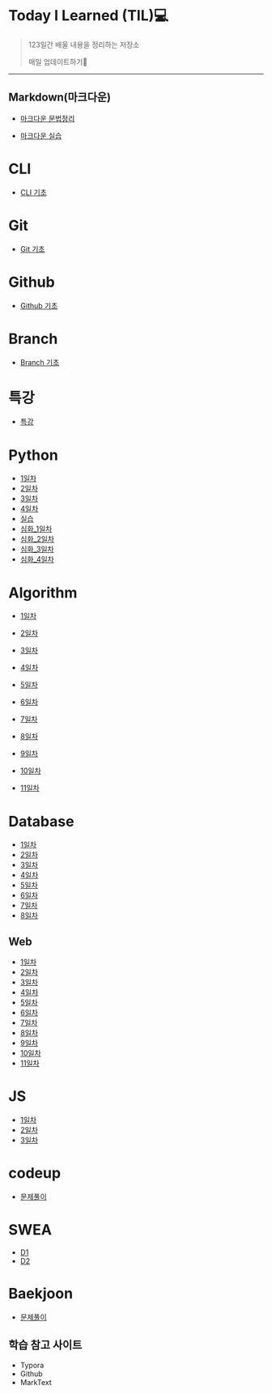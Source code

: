 # Today I Learned (TIL)💻

> 123일간 배울 내용을 정리하는 저장소
> 
> 매일 업데이트하기🙏

___

## Markdown(마크다운)

- [마크다운 문법정리](./markdown/마크다운_문법정리.md)

- [마크다운 실습](./markdown/Markdown_실습.md)

# CLI

- [CLI 기초](./CLI/CLI.md)

# Git

- [Git 기초](./git/git.md)

# Github

- [Github 기초](./github/github.md)

# Branch

- [Branch 기초](./git_branch/Branch.md)

# 특강

- [특강](./special_lecture/0708_lecture)

# Python

- [1일차](./python/1일차.md)
- [2일차](./python/2일차.md)
- [3일차](./python/3일차.md)
- [4일차](./python/4일차.md)
- [실습](./python/실습)
- [심화_1일차](./python/심화_1일차.md)
- [심화_2일차](./python/심화_2일차.md)
- [심화_3일차](./python/심화_3일차.md)
- [심화_4일차](./python/심화_4일차.md)

# Algorithm

- [1일차]()

- [2일차](./algorithm/알고리즘의_시간_복잡도.md)

- [3일차](./algorithm/string.md)

- [4일차](./algorithm/딕셔너리.md)

- [5일차](./algorithm/스택,큐.md)

- [6일차](./algorithm/힙(Heap),세트(set).md)

- [7일차](./algorithm/이차원리스트.md)

- [8일차](./algorithm/.이차원리스트md)

- [9일차](./algorithm/완전탐색.md)

- [10일차](./algorithm/그래프.md)

- [11일차](./algorithm/깊이우선탐색(DFS).md)

# Database

- [1일차](./DataBase/day_1.md)
- [2일차](./DataBase/day_2.md)
- [3일차](./DataBase/day_3.md)
- [4일차](./DataBase/day_4.md)
- [5일차](./DataBase/day_5.md)
- [6일차](./DataBase/day_6.md)
- [7일차](./DataBase/day_7.md)
- [8일차](./DataBase/day_8.md)

## Web

- [1일차](./Web/day_1.md)
- [2일차](./Web/day_2.md)
- [3일차](./Web/day_3.md)
- [4일차](./Web/day_4.md)
- [5일차](./Web/실습/day_5)
- [6일차](./Web/day_6.md)
- [7일차](./Web/day_7.md)
- [8일차](./Web/day_8.md)
- [9일차](./Web/day_9.md)
- [10일차](./Web/실습/day_10)
- [11일차](./Web/실습/day_11)

# JS

- [1일차](./JS/day_1.md)
- [2일차](./JS/day_2.md)
- [3일차](./JS/day_3.md)

# codeup

- [문제풀이](./codeup)

# SWEA

- [D1](./swea/D1)
- [D2](./swea/D2)

# Baekjoon

- [문제풀이](./Baekjoon)

## 학습 참고 사이트

- Typora
- Github
- MarkText